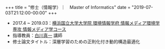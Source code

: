 +++
title = "修士（情報学）｜　Master of Informatics"
date = "2019-07-03T21:12:00-00:00"
+++

- 2017.4 ~ 2019.03：[横浜国立大学大学院 環境情報学府 情報メディア環境学専攻 情報メディア学コース](http://www.eis.ynu.ac.jp/category01/academic/media.html)
- 指導教員：[白川真一](http://shiralab.ynu.ac.jp/shirakawa/) 講師
- 修士論文タイトル：深層学習のための正則化付き動的構造最適化

<!--more-->